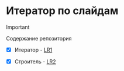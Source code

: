 # Итератор по слайдам
> [!IMPORTANT]
> Содержание репозитория
- [x] Итератор - [LR1](https://github.com/h3raD/Slide-Iterator/tree/Iterator)
- [x] Строитель - [LR2](https://github.com/h3raD/Slide-Iterator/tree/builder)

